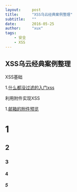 ```yaml
---
layout:     post
title:      "XSS乌云经典案例整理"
subtitle:   ""
date:       2016-05-25
author:     "xux"
tags:
    - 安全
    - XSS
---
```


## XSS乌云经典案例整理

XSS基础

 1.[什么都没过滤的入门xss](http://www.wooyun.org/bugs/wooyun-2010-015957 "那些年我们一起学XSS - 1. 什么都没过滤的入门情况")




利用附件实现XSS

 1.[邮箱的附件预览](http://wooyun.org/bugs/wooyun-2015-0138419 "一处缺陷引发xss，导致qq、企业邮、126、163、yeah、189等邮箱接连躺着中枪")




# 1
## 2
### 3
#### 4
##### 5

